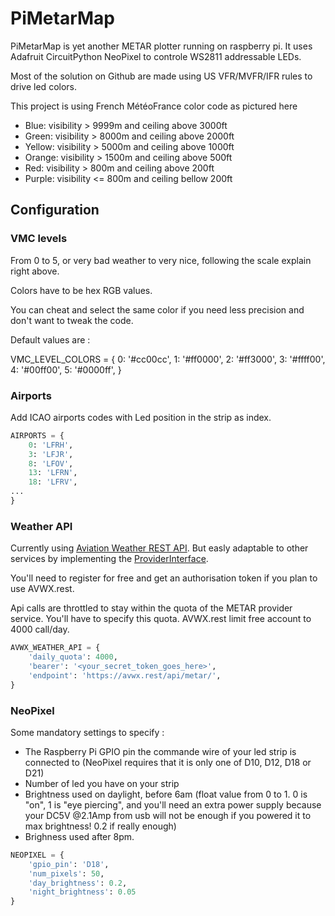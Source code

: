 # PiMetarMap

PiMetarMap is yet another METAR plotter running on raspberry pi. It uses Adafruit CircuitPython NeoPixel to controle WS2811 addressable LEDs.

Most of the solution on Github are made using US VFR/MVFR/IFR rules to drive led colors.

This project is using French MétéoFrance color code as pictured here

- Blue: visibility > 9999m and ceiling above 3000ft
- Green: visibility > 8000m and ceiling above 2000ft
- Yellow: visibility > 5000m and ceiling above 1000ft
- Orange: visibility > 1500m and ceiling above 500ft
- Red: visibility > 800m and ceiling above 200ft
- Purple: visibility <= 800m and ceiling bellow 200ft

## Configuration

### VMC levels

From 0 to 5, or very bad weather to very nice, following the scale explain right above.

Colors have to be hex RGB values.

You can cheat and select the same color if you need less precision and don't want to tweak the code.

Default values are :

VMC_LEVEL_COLORS = {
    0: '#cc00cc',
    1: '#ff0000',
    2: '#ff3000',
    3: '#ffff00',
    4: '#00ff00',
    5: '#0000ff',
}

### Airports

Add ICAO airports codes with Led position in the strip as index.

```Python
AIRPORTS = {
    0: 'LFRH',
    3: 'LFJR',
    8: 'LFOV',
    13: 'LFRN',
    18: 'LFRV',
...
}
```

### Weather API

Currently using [Aviation Weather REST API](https://avwx.rest/). But easly adaptable to other services by implementing the [ProviderInterface](https://github.com/dodubassman/PiMetarMap/blob/main/pmm/metar/provider/__init__.py#L6).

You'll need to register for free and get an authorisation token if you plan to use AVWX.rest.

Api calls are throttled to stay within the quota of the METAR provider service. You'll have to specify this quota. AVWX.rest limit free account to 4000 call/day.

```Python
AVWX_WEATHER_API = {
    'daily_quota': 4000,
    'bearer': '<your_secret_token_goes_here>',
    'endpoint': 'https://avwx.rest/api/metar/',
}
```

### NeoPixel

Some mandatory settings to specify :

* The Raspberry Pi GPIO pin the commande wire of your led strip is connected to (NeoPixel requires that it is only one of D10, D12, D18 or D21)
* Number of led you have on your strip
* Brightness used on daylight, before 6am (float value from 0 to 1. 0 is "on", 1 is "eye piercing", and you'll need an extra power supply because your DC5V @2.1Amp from usb will not be enough if you powered it to max brightness! 0.2 if really enough)
* Brighness used after 8pm.


```Python
NEOPIXEL = {
    'gpio_pin': 'D18',
    'num_pixels': 50,
    'day_brightness': 0.2,
    'night_brightness': 0.05
}
```
